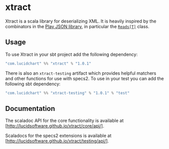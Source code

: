 # xtract

Xtract is a scala library for deserializing XML. It is heavily inspired by the combinators in the [Play JSON library][1], in particular the [`Reads[T]`][2] class.

## Usage

To use Xtract in your sbt project add the following dependency:

``` scala
"com.lucidchart" %% "xtract" % "1.0.1"
```

There is also an `xtract-testing` artifact which provides helpful matchers and other functions for use with
specs2. To use in your test you can add the following sbt dependency:

``` scala
"com.lucidchart" %% "xtract-testing" % "1.0.1" % "test"
```

## Documentation

The scaladoc API for the core functionality is available at [http://lucidsoftware.github.io/xtract/core/api/].

Scaladocs for the specs2 extensions is available at [http://lucidsoftware.github.io/xtract/testing/api/].

[1]: https://www.playframework.com/documentation/2.5.x/ScalaJsonCombinators
[2]: https://www.playframework.com/documentation/2.5.x/api/scala/index.html#play.api.libs.json.Reads
